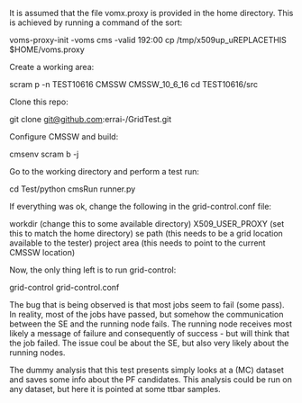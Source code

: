 It is assumed that the file vomx.proxy is provided in the home directory.
This is achieved by running a command of the sort:

  voms-proxy-init -voms cms -valid 192:00
  cp /tmp/x509up_uREPLACETHIS $HOME/voms.proxy

Create a working area:

  scram p -n TEST10616 CMSSW CMSSW_10_6_16
  cd TEST10616/src

Clone this repo:

  git clone git@github.com:errai-/GridTest.git

Configure CMSSW and build:

  cmsenv
  scram b -j

Go to the working directory and perform a test run:

  cd Test/python
  cmsRun runner.py

If everything was ok, change the following in the grid-control.conf file:

  workdir (change this to some available directory)
  X509_USER_PROXY (set this to match the home directory)
  se path (this needs to be a grid location available to the tester)
  project area (this needs to point to the current CMSSW location)

Now, the only thing left is to run grid-control:

  grid-control grid-control.conf

The bug that is being observed is that most jobs seem to fail (some pass).
In reality, most of the jobs have passed, but somehow the communication between the SE and the running node fails.
The running node receives most likely a message of failure and consequently of success - but will think that the job failed.
The issue coul be about the SE, but also very likely about the running nodes.

The dummy analysis that this test presents simply looks at a (MC) dataset and saves some info about the PF candidates.
This analysis could be run on any dataset, but here it is pointed at some ttbar samples.
